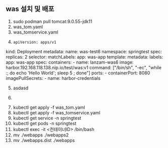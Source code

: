 ## was 설치 및 배포
1. sudo podman pull tomcat:9.0.55-jdk11
2. was_tom.yaml
3. was_tomservice.yaml
4. ```
   apiVersion: apps/v1
kind: Deployment
metadata:
  name: was-test6
  namespace: springtest
spec:
  replicas: 2
  selector:
    matchLabels:
      app: was-app
  template:
    metadata:
      labels:
        app: was-app
    spec:
      containers:
      - name: lanzam-was6
        image: harbor.192.168.118.138.nip.io/test/was:v1
        command: ["/bin/sh", "-ec", "while :; do echo 'Hello World'; sleep 5 ; done"]
        ports:
        - containerPort: 8080
      imagePullSecrets:
        - name: harbor-credentials


5. asdasd
6. ```
7. kubectl get apply -f was_tom.yaml
8. kubectl get apply -f was_tomservice.yaml
9. kubectl get service -n springtest
10. kubectl get pods -n springtest
11. kubectl exec -it <컨테이너ID> /bin/bash
12. mv ./webapps ./webapps2
13. mv ./webapps.dist ./webapps
